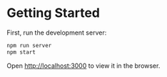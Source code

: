 # Getting Started 

First, run the development server:

```bash
npm run server
npm start
```

Open [http://localhost:3000](http://localhost:3000) to view it in the browser.
